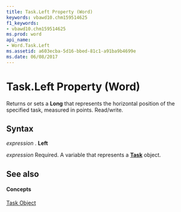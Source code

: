 ```yaml
---
title: Task.Left Property (Word)
keywords: vbawd10.chm159514625
f1_keywords:
- vbawd10.chm159514625
ms.prod: word
api_name:
- Word.Task.Left
ms.assetid: a603ecba-5d16-bbed-81c1-a91ba9b4699e
ms.date: 06/08/2017
---
```



# Task.Left Property (Word)

Returns or sets a **Long** that represents the horizontal position of the specified task, measured in points. Read/write.


## Syntax

 _expression_ . **Left**

 _expression_ Required. A variable that represents a **[Task](task-object-word.md)** object.


## See also


#### Concepts


[Task Object](task-object-word.md)

